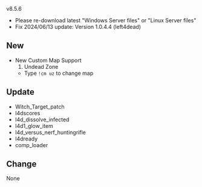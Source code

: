 v8.5.6

* Please re-download latest "Windows Server files" or "Linux Server files"
* Fix 2024/06/13 update: Version 1.0.4.4 (left4dead)

## New
* New Custom Map Support
	1. Undead Zone
	* Type ```!cm uz``` to change map

## Update
* Witch_Target_patch
* l4dscores
* l4d_dissolve_infected
* l4d1_glow_item
* l4d_versus_nerf_huntingrifle
* l4dready
* comp_loader

## Change
None




